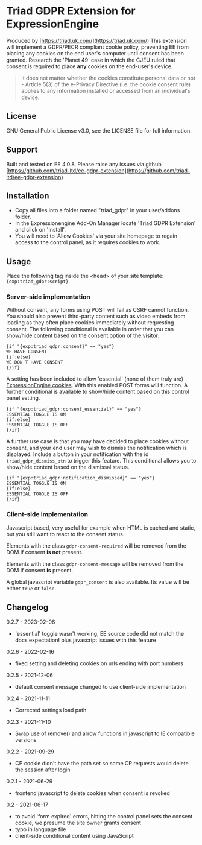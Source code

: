 

# Triad GDPR Extension for ExpressionEngine
Produced by [https://triad.uk.com/](https://triad.uk.com/)
This extension will implement a GDPR/PECR compliant cookie policy, preventing EE from placing any cookies on the end user's computer until consent has been granted. Research the 'Planet 49' case in which the CJEU ruled that consent is required to place **any** cookies on the end-user's device.

>It does not matter whether the cookies constitute personal data or not - Article 5(3) of the e-Privacy Directive (i.e. the cookie consent rule) applies to any information installed or accessed from an individual's device.

## License
GNU General Public License v3.0, see the LICENSE file for full information.

## Support
Built and tested on EE 4.0.8. Please raise any issues via github
[https://github.com/triad-ltd/ee-gdpr-extension](https://github.com/triad-ltd/ee-gdpr-extension)

## Installation
- Copy all files into a folder named "triad_gdpr" in your user/addons folder.
- In the Expressionengine Add-On Manager locate 'Triad GDPR Extension' and click on 'Install'.
- You will need to 'Allow Cookies' via your site homepage to regain access to the control panel, as it requires cookies to work.

## Usage
Place the following tag inside the &lt;head&gt; of your site template:
`{exp:triad_gdpr:script}`


### Server-side implementation
Without consent, any forms using POST will fail as CSRF cannot function. You should also prevent third-party content such as video embeds from loading as they often place cookies immediately without requesting consent.
The following conditional is available in order that you can show/hide content based on the consent option of the visitor:
```
{if "{exp:triad_gdpr:consent}" == "yes"}
WE HAVE CONSENT
{if:else}
WE DON'T HAVE CONSENT
{/if}
```

A setting has been included to allow 'essential' (none of them truly are) [ExpressionEngine cookies](https://docs.expressionengine.com/latest/general/cookies.html#cookies). With this enabled POST forms will function. A further conditional is available to show/hide content based on this control panel setting.
```
{if "{exp:triad_gdpr:consent_essential}" == "yes"}
ESSENTIAL TOGGLE IS ON
{if:else}
ESSENTIAL TOGGLE IS OFF
{/if}
```

A further use case is that you may have decided to place cookies without consent, and your end user may wish to dismiss the notification which is displayed. Include a button in your notification with the id `triad_gdpr_dismiss_btn` to trigger this feature. This conditional allows you to show/hide content based on the dismissal status.
```
{if "{exp:triad_gdpr:notification_dismissed}" == "yes"}
ESSENTIAL TOGGLE IS ON
{if:else}
ESSENTIAL TOGGLE IS OFF
{/if}
```

### Client-side implementation
Javascript based, very useful for example when HTML is cached and static, but you still want to react to the consent status.

Elements with the class `gdpr-consent-required` will be removed from the DOM if consent **is not** present.

Elements with the class `gdpr-consent-message` will be removed from the DOM if consent **is** present.

A global javascript variable `gdpr_consent` is also available. Its value will be either `true` or `false`.

## Changelog
0.2.7 - 2023-02-06
 - 'essential' toggle wasn't working, EE source code did not match the docs expectation! plus javascript issues with this feature

0.2.6 - 2022-02-16
 - fixed setting and deleting cookies on urls ending with port numbers

0.2.5 - 2021-12-06
 - default consent message changed to use client-side implementation

0.2.4 - 2021-11-11
 - Corrected settings load path
 
0.2.3 - 2021-11-10
 - Swap use of remove() and arrow functions in javascript to IE compatible versions

0.2.2 - 2021-09-29
 - CP cookie didn't have the path set so some CP requests would delete the session after login

0.2.1 - 2021-06-29
 - frontend javascript to delete cookies when consent is revoked

0.2 - 2021-06-17
 - to avoid 'form expired' errors, hitting the control panel sets the consent cookie, we presume the site owner grants consent
 - typo in language file
 - client-side conditional content using JavaScript
